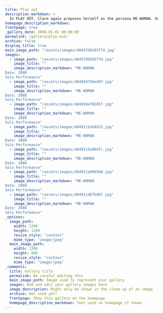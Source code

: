 ```yaml
---
title: Play out
description_markdown: >-
  In PLAY OUT, Clare again proposes herself as the persona ME-WOMAN. Using strategies of play, impromptu dialogue, repetition and unmediated interaction with a non-art audience in rural locations. The work references and rethinks ethnic ritual and customs from English folklore that are connected to fertility. Drawing imagery from erotic medieval sculptures found in Oxfordshire, the artist makes links to selected locations in the region and contrasts contemporary with bawdy historic versions of the libidinous female. She instigates an inventive and intriguing dialogue to test the potential of the relationship between performer and audience.
homepage_description_markdown: 
frontpage: true
_gallery_date: 2008-01-01 00:00:00
permalink: /gallery/play-out/
archive: false
display_title: true
main_image_path: "/assets/images/48457d928377d.jpg"
images:
  - image_path: "/assets/images/48457d928377d.jpg"
    image_title: ""
    image_description_markdown: "ME-WOMAN
Date: 2008
Solo Performance"
  - image_path: "/assets/images/484910726ed97.jpg"
    image_title: ""
    image_description_markdown: "ME-WOMAN
Date: 2008
Solo Performance"
  - image_path: "/assets/images/484910af8285f.jpg"
    image_title: ""
    image_description_markdown: "ME-WOMAN
Date: 2008
Solo Performance"
  - image_path: "/assets/images/4849111da9d22.jpg"
    image_title: ""
    image_description_markdown: "ME-WOMAN
Date: 2008
Solo Performance"
  - image_path: "/assets/images/4849115e98dfc.jpg"
    image_title: ""
    image_description_markdown: "ME-WOMAN
Date: 2008
Solo Performance"
  - image_path: "/assets/images/484911a096948.jpg"
    image_title: ""
    image_description_markdown: "ME-WOMAN
Date: 2008
Solo Performance"
  - image_path: "/assets/images/484911d87bd8f.jpg"
    image_title: ""
    image_description_markdown: "ME-WOMAN
Date: 2008
Solo Performance"
_options:
  image_path:
    width: 1200
    height: 1200
    resize_style: "contain"
    mime_type: "image/jpeg"
  main_image_path:
    width: 1200
    height: 800
    resize_style: "contain"
    mime_type: "image/jpeg"
_comments:
  title: Gallery title
  permalink: Be careful editing this
  main_image_path: Image used to represent your gallery
  images: Add and edit your gallery images here
  image_description: Might only be shown in the close up of an image
  archive: Not used yet!
  frontpage: Show this gallery on the homepage
  homepage_description_markdown: Text used on homepage if shown
---
```

